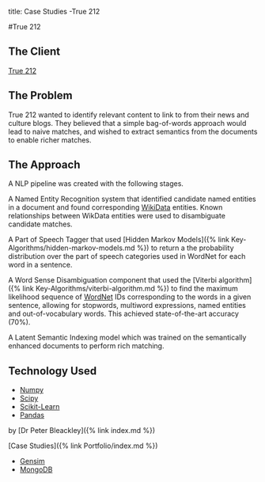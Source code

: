 title: Case Studies -True 212

#True 212

## The Client

[True 212](https://www.true212.com/)

## The Problem

True 212 wanted to identify relevant content to link to from their news and culture blogs. They believed that a simple bag-of-words approach would lead to naive matches, and wished to extract semantics from the documents to enable richer matches.

## The Approach

A NLP pipeline was created with the following stages.

A Named Entity Recognition system that identified candidate named entities in a document and found corresponding [WikiData](https://www.wikidata.org/) entities. Known relationships between WikData entities were used to disambiguate candidate matches.

A Part of Speech Tagger that used [Hidden Markov Models]({% link Key-Algorithms/hidden-markov-models.md %}) to return a the probability distribution over the part of speech categories used in WordNet for each word in a sentence.

A Word Sense Disambiguation component that used the [Viterbi algorithm]({% link Key-Algorithms/viterbi-algorithm.md %}) to find the maximum likelihood sequence of [WordNet](https://wordnet.princeton.edu/) IDs corresponding to the words in a given sentence, allowing for stopwords, multiword expressions, named entities and out-of-vocabulary words. This achieved state-of-the-art accuracy (70%).

A Latent Semantic Indexing model which was trained on the semantically enhanced documents to perform rich matching.

## Technology Used

* [Numpy](https://numpy.org/)
* [Scipy](https://www.scipy.org/)
* [Scikit-Learn](https://scikit-learn.org/stable/)
* [Pandas](https://pandas.pydata.org/)

by [Dr Peter Bleackley]({% link index.md %})

[Case Studies]({% link Portfolio/index.md %})
* [Gensim](https://radimrehurek.com/gensim/index.html)
* [MongoDB](https://www.mongodb.com/)
